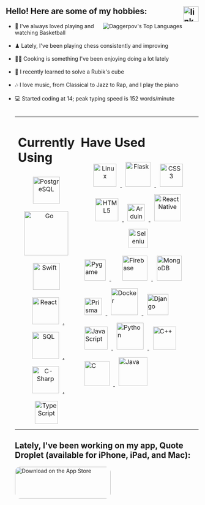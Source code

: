 <!-- target="_blank" doesn't appear to work in this markdown language, and neither do rel="external" or onclick="window.open(this.href,'_blank');return false;"!-->

<h2>Hello! Here are some of my hobbies:
    <a href="https://www.linkedin.com/in/danielagapov" target="_blank">
      <img align="right" src=https://img.shields.io/badge/linkedin-%231E77B5.svg?&style=for-the-badge&logo=linkedin&logoColor=white alt=linkedin style="margin-bottom: 5px;" height="40"/>   </a>
<!--     <a href="https://www.instagram.com/ldh_codeclub/" target="_blank">
      <img align="right" src=https://img.shields.io/badge/LDH_CodeClub-E4405F?style=for-the-badge&logo=instagram&logoColor=white alt=linkedin style="margin-bottom: 5px;" height="40"/> -->
    </a>
</h2>

<img align="right" alt="Daggerpov's Top Languages" src="https://github-readme-stats.vercel.app/api/top-langs?username=Daggerpov&show_icons=true&theme=tokyonight&layout=compact" /> 

<ul>  
  <li>🏀 I've always loved playing and watching Basketball</li></br>
  <li>♟ Lately, I've been playing chess consistently and improving</li></br>
  <li>👨‍🍳 Cooking is something I've been enjoying doing a lot lately</li></br>
  <li>🧩 I recently learned to solve a Rubik's cube</li></br>
  <li>🎶 I love music, from Classical to Jazz to Rap, and I play the piano</li></br>
  <li>💻 Started coding at 14; peak typing speed is 152 words/minute</li>
</h4>

</br>
<table><tr>
  <td bg="D4AF37" valign="top" width="32%">
    
  # Currently Using  
  <div align="center">  
    <a href="https://www.postgresql.org/" target="_blank">
      <img style="margin: 10px" src="https://encrypted-tbn0.gstatic.com/images?q=tbn:ANd9GcSsC9Zl9jYsLYXA9lhxDCiJD0Y_PQakXzpzMA&s" alt="PostgreSQL" height="70" />  </a>
    <a href="https://go.dev/" target="_blank">
      <img style="margin: 10px" src="https://www.pragimtech.com/wp-content/uploads/2020/08/golang.png" alt="Go" height="115" />  </a>
    <a href="https://developer.apple.com/swift/" target="_blank">
      <img style="margin: 10px" src="https://encrypted-tbn0.gstatic.com/images?q=tbn:ANd9GcTX2PnJBG_ax78RPAzZrkIs2rVpTiVhaGO8pw&usqp=CAU" alt="Swift" height="70" />  </a>
    <a href="https://reactjs.org/" target="_blank">
      <img style="margin: 10px" src="https://profilinator.rishav.dev/skills-assets/react-original-wordmark.svg" alt="React" height="70" />.  </a>
    <a href="https://en.wikipedia.org/wiki/Microsoft_SQL_Server" target="_blank">
      <img style="margin: 10px" src="https://banner2.cleanpng.com/20180614/sg/kisspng-microsoft-sql-server-sql-server-management-studio-transactional-analysis-5b2207401c5992.0038138215289567361161.jpg" alt="SQL" height="70" />.  </a>
    <a href="https://en.wikipedia.org/wiki/C_Sharp_(programming_language)" target="_blank">
      <img style="margin: 10px" src="https://upload.wikimedia.org/wikipedia/commons/4/4f/Csharp_Logo.png" alt="C-Sharp" height="70" />.  </a>
    <a href="https://www.typescriptlang.org/" target="_blank">
       <img style="margin: 10px" src="https://profilinator.rishav.dev/skills-assets/typescript-original.svg" alt="TypeScript" height="60" />  </a>
    
  </div>

  </td><td valign="top" width="68%">

  # Have Used  
  <div align="center">  
    <a href="https://en.wikipedia.org/wiki/Linux" target="_blank">
      <img style="margin: 10px" src="https://profilinator.rishav.dev/skills-assets/linux-original.svg" alt="Linux" height="60" />  </a>
    <a href="https://flask.palletsprojects.com/en/2.0.x/" target="_blank">
      <img style="margin: 10px" src="https://www.kindpng.com/picc/m/188-1882416_flask-python-logo-hd-png-download.png" alt="Flask" height="65" />  </a> 
    <a href="https://en.wikipedia.org/wiki/CSS" target="_blank">
      <img style="margin: 10px" src="https://profilinator.rishav.dev/skills-assets/css3-original-wordmark.svg" alt="CSS3" height="60" />  </a>
    <a href="https://en.wikipedia.org/wiki/HTML5" target="_blank">
      <img style="margin: 10px" src="https://profilinator.rishav.dev/skills-assets/html5-original-wordmark.svg" alt="HTML5" height="60" />  </a>
    <a href="https://www.arduino.cc/" target="_blank">
      <img style="margin: 10px" src="https://profilinator.rishav.dev/skills-assets/arduino.png" alt="Arduino" height="45" />  </a>
    <a href="https://reactnative.dev/" target="_blank">
      <img style="margin: 10px" src="https://raw.githubusercontent.com/kristerkari/react-native-svg-transformer/HEAD/images/react-native-logo.png" alt="React Native" height="70" />  </a>
    <a href="https://www.selenium.dev/" target="_blank">
      <img style="margin: 10px" src="https://www.devopsschool.com/blog/wp-content/uploads/2022/03/banner-selenium.png" alt="Selenium" height="50" />  </a>
  </div>
    <a href="https://github.com/pygame/pygame" target="_blank">
      <img style="margin: 10px" src="https://upload.wikimedia.org/wikipedia/commons/thumb/b/be/Pygame_logo.svg/512px-Pygame_logo.svg.png" alt="Pygame" height="55" />  </a>
    <a href="https://graphql.org/" target="_blank"
      <img style="margin: 10px" src="https://miro.medium.com/max/901/1*GkrYGz_r9W6AVgEloQpJFQ.png" alt="GraphQL" height="70" />  </a>
    <a href="https://firebase.google.com/" target="_blank">
      <img style="margin: 10px" src="https://firebase.google.com/downloads/brand-guidelines/PNG/logo-logomark.png" alt="Firebase" height="65" />  </a>
    <a href="https://www.mongodb.com/" target="_blank">
      <img style="margin: 10px" src="https://cdn.icon-icons.com/icons2/2415/PNG/512/mongodb_original_wordmark_logo_icon_146425.png" alt="MongoDB" height="65" />  </a>
    <a href="https://www.prisma.io/" target="_blank">
      <img style="margin: 10px" src="https://cdn.cookielaw.org/logos/028e799e-5bb4-4f89-9ce8-1718d42d344c/22c2e2c0-3df0-4958-8672-1194370ee230/542a9b3e-88eb-4f84-95fd-b19e01352169/Logo-Prisma.png" alt="Prisma" height="45" />  </a>
    <a href="https://www.docker.com/?utm_source=google&utm_medium=cpc&utm_campaign=dockerhomepage&utm_content=namer&utm_term=dockerhomepage&utm_budget=growth&gclid=Cj0KCQjw4eaJBhDMARIsANhrQADDCjR1Vha919pu7dDck1bMv_7L4N1a2LPmlQ3yM3P8kW3Zxwp0SN8aAvH-EALw_wcB" target="_blank">
      <img style="margin: 10px" src="https://profilinator.rishav.dev/skills-assets/docker-original-wordmark.svg" alt="Docker" height="70" />  </a>
    <a href="https://www.djangoproject.com/" target="_blank">
      <img style="margin: 10px" src="https://www.djangoproject.com/m/img/logos/django-logo-positive.png" alt="Django" height="55" />  </a>
    <a href="https://en.wikipedia.org/wiki/JavaScript" target="_blank">
      <img style="margin: 10px" src="https://profilinator.rishav.dev/skills-assets/javascript-original.svg" alt="JavaScript" height="60" />  </a>
    <a href="https://www.python.org/" target="_blank">
      <img style="margin: 10px" src="https://profilinator.rishav.dev/skills-assets/python-original.svg" alt="Python" height="70" />  </a>
    <a href="https://en.wikipedia.org/wiki/C%2B%2B" target="_blank">
      <img style="margin: 10px" src="https://profilinator.rishav.dev/skills-assets/cplusplus-original.svg" alt="C++" height="60" />  </a>
    <a href="https://en.wikipedia.org/wiki/C_(programming_language)" target="_blank">
      <img style="margin: 10px" src="https://upload.wikimedia.org/wikipedia/commons/1/19/C_Logo.png" alt="C" height="65" />  </a>
    <a href="https://www.java.com/en/" target="_blank">
      <img style="margin: 10px" src="https://seeklogo.com/images/J/java-logo-7F8B35BAB3-seeklogo.com.png" alt="Java" height="75" />  </a>

  </td>

  <!--
  <td valign="top" width="26%">

  
  # Learning Interest  
  <div align="center">
    <a href="https://www.tensorflow.org/" target="_blank">
      <img style="margin: 10px" src="https://profilinator.rishav.dev/skills-assets/tensorflow-icon.svg" alt="TensorFlow" height="65" />  </a>
    <a href="https://www.rust-lang.org/" target="_blank">
      <img style="margin: 10px" src="https://www.vectorlogo.zone/logos/rust-lang/rust-lang-ar21.png" alt="Rust" height="70" />  </a>
    <a href="https://tauri.app/" target="_blank">
      <img style="margin: 10px" src="https://user-images.githubusercontent.com/53918934/175796535-e2cf14c9-fe1b-49ed-950c-2aeddf1817a6.png" alt="Tauri" height="65" />  </a>

      
  </div>
  -->

</td></tr></table>   


<h2>Lately, I've been working on my app, Quote Droplet (available for iPhone, iPad, and Mac):</h2>
<!-- <a href="https://apps.apple.com/us/app/quote-droplet/id6455084603?itscg=30200&amp;itsct=apps_box_appicon" style="width: 170px; height: 170px; border-radius: 22%; overflow: hidden; display: inline-block; vertical-align: middle;"><img src="https://is1-ssl.mzstatic.com/image/thumb/Purple116/v4/0a/e3/89/0ae38949-3c0a-0351-879f-bf19a077c912/AppIcon-1x_U007epad-0-85-220-0.jpeg/540x540bb.jpg" alt="Quote Droplet" style="width: 170px; height: 170px; border-radius: 22%; overflow: hidden; display: inline-block; vertical-align: middle;"></a> -->

<a href="https://apps.apple.com/us/app/quote-droplet/id6455084603?itsct=apps_box_badge&amp;itscg=30200" style="display: inline-block; overflow: hidden; border-radius: 13px; width: 250px; height: 83px;"><img src="https://tools.applemediaservices.com/api/badges/download-on-the-app-store/black/en-us?size=250x83&amp;releaseDate=1691884800" alt="Download on the App Store" style="border-radius: 13px; width: 250px; height: 83px;"></a> 
